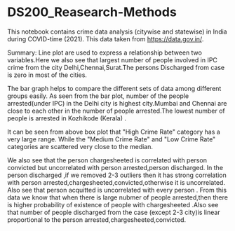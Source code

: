 # DS200_Reasearch-Methods

This notebook contains crime data analysis (citywise and statewise) in India during COVID-time (2021). This data taken from https://data.gov.in/. 

Summary:
Line plot are used to express a relationship between two variables.Here we also see that largest number of people involved in IPC crime from the city Delhi,Chennai,Surat.The persons Discharged from case is zero in most of the cities.

The bar graph helps to compare the different sets of data among different groups easily. As seen from the bar plot, number of the people arrested(under IPC) in the Delhi city is highest city.Mumbai and Chennai are close to each other in the number of people arrested.The lowest number of people is arrested in Kozhikode (Kerala) .

It can be seen from above box plot that "High Crime Rate" category has a very large range. While the "Medium Crime Rate" and "Low Crime Rate" categories are scattered very close to the median.

We also see that the person chargesheeted is correlated with person convicted but uncorrelated with person arrested,person discharged. In the person discharged ,if we removed 2-3 outliers then it has strong correlation with person arrested,chargesheeted,convicted,otherwise it is uncorrelated. Also see that person acquitted is uncorrelated with every person . From this data we know that when there is large nubmer of people arrested,then there is higher probability of existence of people with chargesheeted .Also see that number of people discharged from the case (except 2-3 city)is linear proportional to the person arrested,chargesheeted,convicted.
